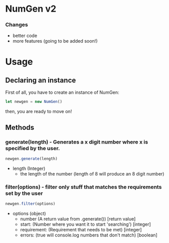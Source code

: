 # NumGen v2

### Changes
-   better code
-   more features (going to be added soon!)

# Usage
## Declaring an instance
First of all, you have to create an instance of NumGen:
```javascript
let newgen = new NumGen()
```
then, you are ready to move on!

## Methods
### generate(length) - Generates a x digit number where x is specified by the user.
```javascript
newgen.generate(length)
```
-   length (Integer)
    -   the length of the number (length of 8 will produce an 8 digit number)

### filter(options) - filter only stuff that matches the requirements set by the user
```javascript
newgen.filter(options)
```
-   options (object)
    -   number (A return value from .generate()) [return value]
    -   start: (Number where you want it to start 'searching') [integer]
    -   requirement: (Requirement that needs to be met) [integer]
    -   errors: (true will console.log numbers that don't match) [boolean]

    